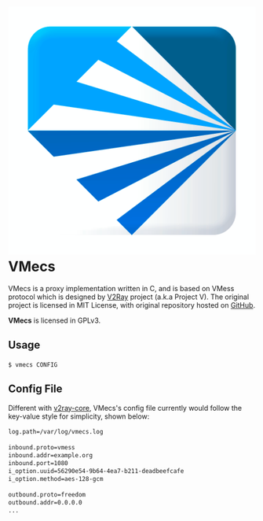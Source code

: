 ![vmecs](vmecs.png)VMecs
===

VMecs is a proxy implementation written in C, and is based on VMess protocol 
which is designed by [V2Ray](https://v2ray.com) project (a.k.a Project V). 
The original project is licensed in MIT License, with original repository hosted
 on [GitHub](https://github.com/v2ray/v2ray-core).

**VMecs** is licensed in GPLv3.

Usage
---
`$ vmecs CONFIG`

Config File
---
Different with [v2ray-core](https://github.com/v2ray/v2ray-core), VMecs's config
file currently would follow the key-value style for simplicity, shown below:
```
log.path=/var/log/vmecs.log

inbound.proto=vmess
inbound.addr=example.org
inbound.port=1080
i_option.uuid=56290e54-9b64-4ea7-b211-deadbeefcafe
i_option.method=aes-128-gcm

outbound.proto=freedom
outbound.addr=0.0.0.0
...
```
